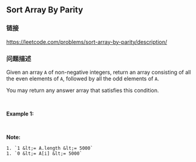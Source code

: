 ## Sort Array By Parity  
### 链接  
https://leetcode.com/problems/sort-array-by-parity/description/  
### 问题描述
Given an array `A` of non-negative integers, return an array consisting of all the even elements of `A`, followed by all the odd elements of `A`.

You may return any answer array that satisfies this condition.

&nbsp;

**Example 1:**

&nbsp;

**Note:**

	1. `1 &lt;= A.length &lt;= 5000`
	1. `0 &lt;= A[i] &lt;= 5000`
